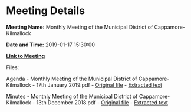 # Meeting Details

**Meeting Name:** Monthly Meeting of the Municipal District of Cappamore-Kilmallock

**Date and Time:** 2019-01-17 15:30:00

**[Link to Meeting](https://www.limerick.ie/council/whats-on/monthly-meeting-municipal-district-cappamore-kilmallock-46)**

Files: 

Agenda - Monthly Meeting of the Municipal District of Cappamore-Kilmallock - 17th January 2019.pdf - [Original file](https://www.limerick.ie/sites/default/files/media/documents/2019-01/01%20Agenda%20MD%20Meeting%2017th%20Jan%202019.pdf) - [Extracted text](./Agenda%20-%C2%A0Monthly%20Meeting%20of%20the%20Municipal%20District%20of%20Cappamore-Kilmallock%20-%2017th%20January%202019.md)

Minutes - Monthly Meeting of the Municipal District of Cappamore-Kilmallock - 13th December 2018.pdf - [Original file](https://www.limerick.ie/sites/default/files/media/documents/2019-01/02%20Minutes%20Dec%20Meeting%20Municipal%20District%20Cappamore-Kilmallock.pdf) - [Extracted text](./Minutes%20-%C2%A0Monthly%20Meeting%20of%20the%20Municipal%20District%20of%20Cappamore-Kilmallock%20-%2013th%20December%202018.md)

